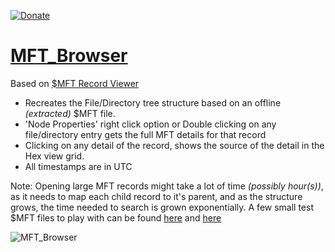 [![Donate](https://img.shields.io/badge/Donate-PayPal-green.svg)](https://www.paypal.com/donate?hosted_button_id=69L3MWGCKVMA6)

# [MFT_Browser](https://github.com/kacos2000/MFT_Browser/releases/latest)

Based on [$MFT Record Viewer](https://github.com/kacos2000/MFT_Record_Viewer)

- Recreates the File/Directory tree structure based on an offline *(extracted)* $MFT file.
- 'Node Properties' right click option or Double clicking on any file/directory entry gets the full MFT details for that record
- Clicking on any detail of the record, shows the source of the detail in the Hex view grid.
- All timestamps are in UTC

Note: Opening large MFT records might take a lot of time *(possibly hour(s))*, as it needs to map each child record to it's parent, and as the structure grows, the time needed to search is grown exponentially. A few small test $MFT files to play with can be found [here](https://github.com/EricZimmerman/MFT/tree/3bed2626ee85e9a96a6db70a17407d0c3696056a/MFT.Test/TestFiles) and [here](https://github.com/msuhanov/dfir_ntfs/tree/master/test_data)

![MFT_Browser](https://raw.githubusercontent.com/kacos2000/MFT_Browser/master/I/MFTbrowser.jpg)

